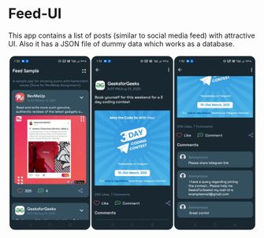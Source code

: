 # Feed-UI
This app contains a list of posts (similar to social media feed) with attractive UI. Also it has a JSON file of dummy data which works as a database.

![promo image](https://github.com/jaikeerthick/Feed-UI/blob/master/PSX_20210407_133952.jpg?raw=true)
